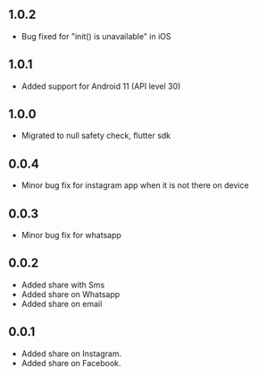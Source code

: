 ## 1.0.2

- Bug fixed for "init() is unavailable" in iOS

## 1.0.1

- Added support for Android 11 (API level 30)

## 1.0.0

- Migrated to null safety check, flutter sdk

## 0.0.4

- Minor bug fix for instagram app when it is not there on device

## 0.0.3

- Minor bug fix for whatsapp

## 0.0.2

- Added share with Sms
- Added share on Whatsapp
- Added share on email

## 0.0.1

- Added share on Instagram.
- Added share on Facebook.
